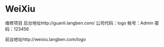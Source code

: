 # WeiXiu
维修项目
后台地址http://guanli.langben.com/ 
公司代码：logo
帐号：Admin
密码：123456
 
前台地址http://weixiu.langben.com/logo
